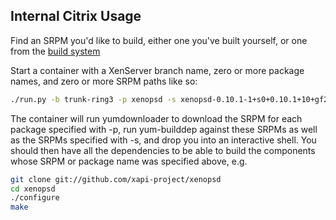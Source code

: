 ## Internal Citrix Usage

Find an SRPM you'd like to build, either one you've built yourself, or
one from the
[build system](http://coltrane.uk.xensource.com/usr/groups/build/trunk/latest/binary-packages/RPMS/domain0/SRPMS/)

Start a container with a XenServer branch name, zero or more package names, and
zero or more SRPM paths like so:

```sh
./run.py -b trunk-ring3 -p xenopsd -s xenopsd-0.10.1-1+s0+0.10.1+10+gf2c98e0.el7.centos.src.rpm
```

The container will run yumdownloader to download the SRPM for each package
specified with -p, run yum-builddep against these SRPMs as well as the SRPMs
specified with -s, and drop you into an interactive shell.  You should then have
all the dependencies to be able to build the components whose SRPM or package
name was specified above, e.g.

```sh
git clone git://github.com/xapi-project/xenopsd
cd xenopsd
./configure
make
```

